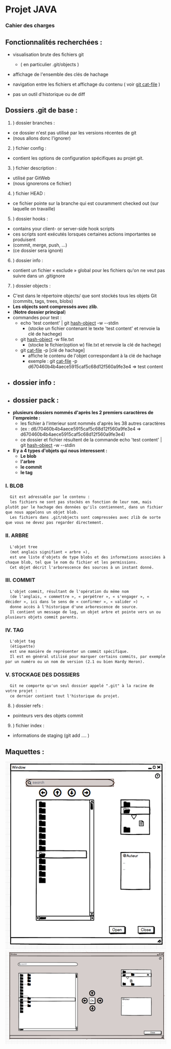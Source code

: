 # Projet JAVA
### Cahier des charges

## Fonctionnalités recherchées :

- visualisation brute des fichiers git
  - ( en particulier .git/objects )

- affichage de l'ensemble des clés de hachage

- navigation entre les fichiers et affichage du contenu
( voir [git cat-file](https://git-scm.com/docs/git-cat-file) )

- pas un outil d'historique ou de diff




## Dossiers  .git de base :

1. ) dossier branches :
  - ce dossier n'est pas utilisé par les versions récentes de git
  - (nous allons donc l'ignorer)

2. ) fichier config :
  - contient les options de configuration spécifiques au projet git.

3. ) fichier description :
  - utilisé par GitWeb
  - (nous ignorerons ce fichier)

4. ) fichier HEAD :
  * ce fichier pointe sur la branche qui est couramment checked out (sur laquelle on travaille)

5. ) dossier hooks :
  - contains your client- or server-side hook scripts
  - ces scripts sont exécutés lorsques certaines actions importantes se produisent
  - (commit, merge, push, …)
  - (ce dossier sera ignoré)

6. ) dossier info :
  - contient un fichier « exclude » global pour les fichiers qu'on ne veut pas suivre dans un .gitignore

7. ) dossier objects :
  - C'est dans le répertoire objects/ que sont stockés tous les objets Git (commits, tags, trees, blobs)
  - **Les objects sont compressés avec zlib**.
  - (**Notre dossier principal**)
  - commandes pour test :
    - echo 'test content' | git [hash-object](https://git-scm.com/docs/git-hash-object) -w --stdin
      - (stocke un fichier contenant le texte 'test content' et renvoie la clé de hachege)
    - git [hash-object](https://git-scm.com/docs/git-hash-object) -w file.txt
      - (stocke le fichier(option w) file.txt et renvoie la clé de hachege)
    - git [cat-file](https://git-scm.com/docs/git-cat-file) -p [clé de hachage]
      - affiche le contenu de l'objet correspondant à la clé de hachage
      - exemple : git [cat-file](https://git-scm.com/docs/git-cat-file) -p d670460b4b4aece5915caf5c68d12f560a9fe3e4 => test content
  - dossier info :
    -
  - dossier pack :
    -
  - **plusieurs dossiers nommés d'après les 2 premiers caractères de l'empreinte :**
    - les fichier à l'interieur sont nommés d'après les 38 autres caractères
    - (ex : d6/70460b4b4aece5915caf5c68d12f560a9fe3e4 => d670460b4b4aece5915caf5c68d12f560a9fe3e4)
    - ce dossier et fichier résultent de la commande echo 'test content' | git [hash-object](https://git-scm.com/docs/git-hash-object) -w --stdin
  - **Il y a 4 types d'objets qui nous interessent :**
    - **Le blob**
    - **l'arbre**
    - **le commit**
    - **le tag**

  ### I. BLOB

      Git est adressable par le contenu :
      les fichiers ne sont pas stockés en fonction de leur nom, mais plutôt par le hachage des données qu'ils contiennent, dans un fichier que nous appelons un objet blob.
      Les fichiers dans .git/objects sont compressées avec zlib de sorte que vous ne devez pas regarder directement.

  ### II. ARBRE

      L'objet tree
      (mot anglais signifiant « arbre »),
      est une liste d'objets de type blobs et des informations associées à chaque blob, tel que le nom du fichier et les permissions.
      Cet objet décrit l'arborescence des sources à un instant donné.

  ### III. COMMIT

      L'objet commit, résultant de l'opération du même nom
      (de l'anglais, « commettre », « perpétrer », « s'engager », « décider », ici dans le sens de « confirmer », « valider »)
      donne accès à l'historique d'une arborescence de source.
      Il contient un message de log, un objet arbre et pointe vers un ou plusieurs objets commit parents.

  ### IV. TAG

      L'objet tag
      (étiquette)
      est une manière de représenter un commit spécifique.
      Il est en général utilisé pour marquer certains commits, par exemple par un numéro ou un nom de version (2.1 ou bien Hardy Heron).

  ### V. STOCKAGE DES DOSSIERS

      Git ne comporte qu'un seul dossier appelé ".git" à la racine de votre projet :
      ce dernier contient tout l'historique du projet.


8. ) dossier refs :
  - pointeurs vers des objets commit

9. ) fichier index :
  - informations de staging (git add …. )




## Maquettes :

![maquette1](Maquette.PNG "maquette 1")
![maquette2](Maquette2.PNG "maquette 2")
